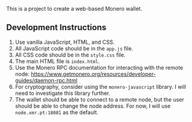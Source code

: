 This is a project to create a web-based Monero wallet.

## Development Instructions

1.  Use vanilla JavaScript, HTML, and CSS.
2.  All JavaScript code should be in the `app.js` file.
3.  All CSS code should be in the `style.css` file.
4.  The main HTML file is `index.html`.
5.  Use the Monero RPC documentation for interacting with the remote node: https://www.getmonero.org/resources/developer-guides/daemon-rpc.html
6.  For cryptography, consider using the `monero-javascript` library. I will need to investigate this library further.
7.  The wallet should be able to connect to a remote node, but the user should be able to change the node address. For now, I will use `node.xmr.pt:18081` as the default.
